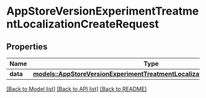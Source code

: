 # AppStoreVersionExperimentTreatmentLocalizationCreateRequest

## Properties

Name | Type | Description | Notes
------------ | ------------- | ------------- | -------------
**data** | [**models::AppStoreVersionExperimentTreatmentLocalizationCreateRequestData**](AppStoreVersionExperimentTreatmentLocalizationCreateRequest_data.md) |  | 

[[Back to Model list]](../README.md#documentation-for-models) [[Back to API list]](../README.md#documentation-for-api-endpoints) [[Back to README]](../README.md)


